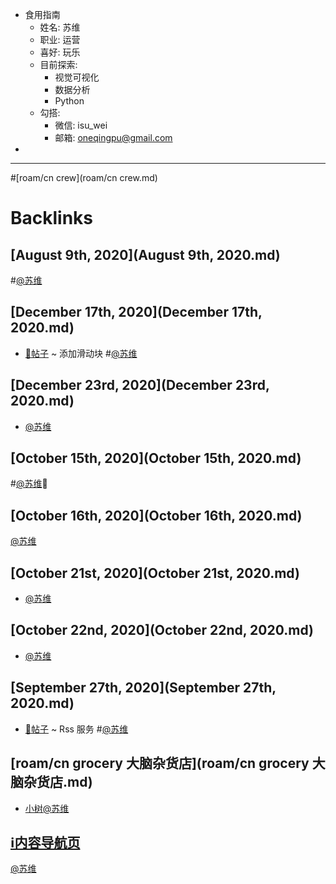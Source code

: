 - 食用指南
    - 姓名: 苏维
    - 职业: 运营
    - 喜好: 玩乐
    - 目前探索:
        - 视觉可视化
        - 数据分析
        - Python
    - 勾搭:
        - 微信: isu_wei
        - 邮箱: oneqingpu@gmail.com
- 
- ---

#[roam/cn crew](roam/cn crew.md)

# Backlinks
## [August 9th, 2020](August 9th, 2020.md)

#[@苏维](@苏维.md)

## [December 17th, 2020](December 17th, 2020.md)
- [📝帖子](📝帖子.md) ~ 添加滑动块 #[@苏维](@苏维.md)

## [December 23rd, 2020](December 23rd, 2020.md)
- [@苏维](@苏维.md)

## [October 15th, 2020](October 15th, 2020.md)

#[@苏维](@苏维.md)💜

## [October 16th, 2020](October 16th, 2020.md)
[@苏维](@苏维.md)

## [October 21st, 2020](October 21st, 2020.md)
- [@苏维](@苏维.md)

## [October 22nd, 2020](October 22nd, 2020.md)
- [@苏维](@苏维.md)

## [September 27th, 2020](September 27th, 2020.md)
- [📝帖子](📝帖子.md) ~ Rss 服务 #[@苏维](@苏维.md)

## [roam/cn grocery 大脑杂货店](roam/cn grocery 大脑杂货店.md)
- [小树](小树.md)[@苏维](@苏维.md)

## [ℹ︎内容导航页](ℹ︎内容导航页.md)
[@苏维](@苏维.md)

